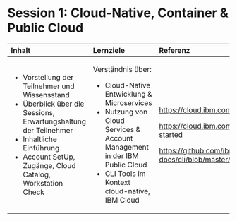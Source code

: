 # Session 1: Cloud-Native, Container & Public Cloud

<table>
  <thead>
    <tr>
      <th style="text-align:left"><b>Inhalt</b>
      </th>
      <th style="text-align:left"><b>Lernziele</b>
      </th>
      <th style="text-align:left"><b>Referenz</b>
      </th>
    </tr>
  </thead>
  <tbody>
    <tr>
      <td style="text-align:left">
        <ul>
          <li>Vorstellung der Teilnehmer und Wissensstand</li>
          <li>&#xDC;berblick &#xFC;ber die Sessions, Erwartungshaltung der Teilnehmer</li>
          <li>Inhaltliche Einf&#xFC;hrung</li>
          <li>Account SetUp, Zug&#xE4;nge, Cloud Catalog, Workstation Check</li>
        </ul>
      </td>
      <td style="text-align:left">
        <p>Verst&#xE4;ndnis &#xFC;ber:</p>
        <ul>
          <li>Cloud-Native Entwicklung &amp; Microservices</li>
          <li>Nutzung von Cloud Services &amp; Account Management in der IBM Public
            Cloud</li>
          <li>CLI Tools im Kontext cloud-native, IBM Cloud</li>
        </ul>
      </td>
      <td style="text-align:left">
        <p><a href="https://cloud.ibm.com">https://cloud.ibm.com</a>
        </p>
        <p><a href="https://cloud.ibm.com/docs/tutorials?topic=solution-tutorials-getting-started">https://cloud.ibm.com/docs/tutorials?topic=solution-tutorials-getting-started</a>
        </p>
        <p><a href="https://github.com/ibm-cloud-docs/cli/blob/master/IBM%20Cloud%20CLI%20quick%20reference.pdf">https://github.com/ibm-cloud-docs/cli/blob/master/IBM%20Cloud%20CLI%20quick%20reference.pdf</a>
        </p>
      </td>
    </tr>
  </tbody>
</table>

